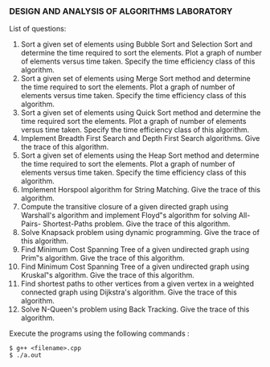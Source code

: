 
### DESIGN AND ANALYSIS OF ALGORITHMS LABORATORY

List of questions:


1. Sort a given set of elements using Bubble Sort and Selection Sort and determine the time required to sort the elements.
   Plot a graph of number of elements versus time taken. Specify the time efficiency class of this algorithm.
2. Sort a given set of elements using Merge Sort method and determine the time required to sort the elements.
   Plot a graph of number of elements versus time taken. Specify the time efficiency class of this algorithm.
3. Sort a given set of elements using Quick Sort method and determine the time required sort the elements.
   Plot a graph of number of elements versus time taken. Specify the time efficiency class of this algorithm.
4. Implement Breadth First Search and Depth First Search algorithms. Give the trace of this algorithm.
5. Sort a given set of elements using the Heap Sort method and determine the time required to sort the elements.
   Plot a graph of number of elements versus time taken. Specify the time efficiency class of this algorithm.
6. Implement Horspool algorithm for String Matching. Give the trace of this algorithm.
7. Compute the transitive closure of a given directed graph using Warshall's algorithm and implement
   Floyd‟s algorithm for solving All-Pairs- Shortest-Paths problem. Give the trace of this algorithm.
8. Solve Knapsack problem using dynamic programming. Give the trace of this algorithm.
9. Find Minimum Cost Spanning Tree of a given undirected graph using Prim‟s algorithm. Give the trace of this algorithm.
10. Find Minimum Cost Spanning Tree of a given undirected graph using Kruskal‟s algorithm. Give the trace of this algorithm.
11. Find shortest paths to other vertices from a given vertex in a weighted connected graph using Dijkstra's algorithm. Give the trace of this algorithm.
12. Solve N-Queen's problem using Back Tracking. Give the trace of this algorithm.


Execute the programs using the following commands :

```
$ g++ <filename>.cpp
$ ./a.out
```
